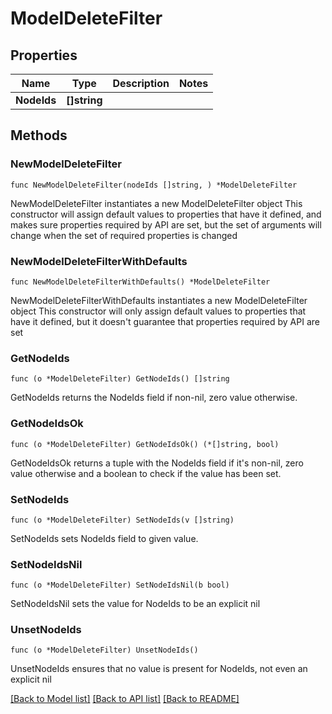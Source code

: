 # ModelDeleteFilter

## Properties

Name | Type | Description | Notes
------------ | ------------- | ------------- | -------------
**NodeIds** | **[]string** |  | 

## Methods

### NewModelDeleteFilter

`func NewModelDeleteFilter(nodeIds []string, ) *ModelDeleteFilter`

NewModelDeleteFilter instantiates a new ModelDeleteFilter object
This constructor will assign default values to properties that have it defined,
and makes sure properties required by API are set, but the set of arguments
will change when the set of required properties is changed

### NewModelDeleteFilterWithDefaults

`func NewModelDeleteFilterWithDefaults() *ModelDeleteFilter`

NewModelDeleteFilterWithDefaults instantiates a new ModelDeleteFilter object
This constructor will only assign default values to properties that have it defined,
but it doesn't guarantee that properties required by API are set

### GetNodeIds

`func (o *ModelDeleteFilter) GetNodeIds() []string`

GetNodeIds returns the NodeIds field if non-nil, zero value otherwise.

### GetNodeIdsOk

`func (o *ModelDeleteFilter) GetNodeIdsOk() (*[]string, bool)`

GetNodeIdsOk returns a tuple with the NodeIds field if it's non-nil, zero value otherwise
and a boolean to check if the value has been set.

### SetNodeIds

`func (o *ModelDeleteFilter) SetNodeIds(v []string)`

SetNodeIds sets NodeIds field to given value.


### SetNodeIdsNil

`func (o *ModelDeleteFilter) SetNodeIdsNil(b bool)`

 SetNodeIdsNil sets the value for NodeIds to be an explicit nil

### UnsetNodeIds
`func (o *ModelDeleteFilter) UnsetNodeIds()`

UnsetNodeIds ensures that no value is present for NodeIds, not even an explicit nil

[[Back to Model list]](../README.md#documentation-for-models) [[Back to API list]](../README.md#documentation-for-api-endpoints) [[Back to README]](../README.md)


